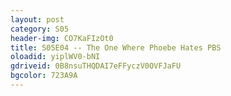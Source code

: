 ```yaml
---
layout: post 
category: S05 
header-img: CO7KaFIzOt0 
title: S05E04 -- The One Where Phoebe Hates PBS 
oloadid: yiplWV0-bNI 
gdriveid: 0B8nsuTHQDAI7eFFyczV0OVFJaFU 
bgcolor: 723A9A
--- 
```

<!--more--> 
